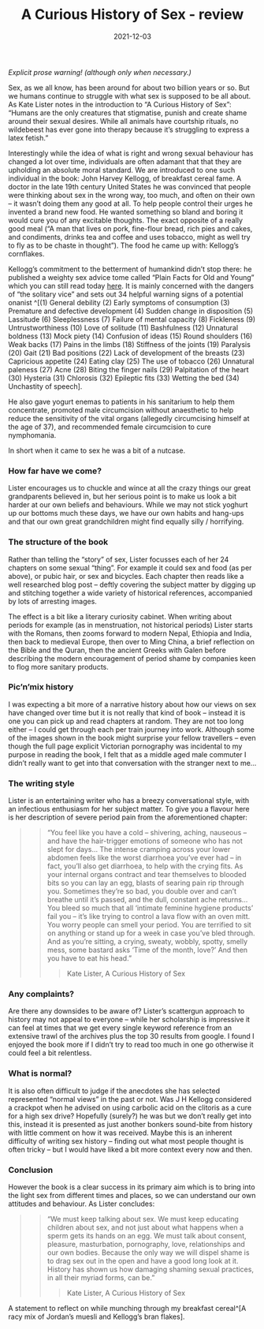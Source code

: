 ﻿---
layout: layouts/bookreview.njk

tags:
  - post
  - review

title: A Curious History of Sex - review
review_book_main_title: A Curious History of Sex
review_book_sub_title: 
review_book_author: Kate Lister
review_book_image_url: https://dl.airtable.com/.attachments/1d50aa05448db6f19c67f69b565a7181/a4349649/1783528052.02._SCL_.jpg
review_publication_date: 2020-02-06
review_publisher: Unbound
review_pages: 384
review_ISBN13: 978-1783528059
review_book_tags:
  - [Europe, North America]
  - [Late Modern, Contemporary]
  - [Social]
  - [Sex]
review_podcasts:
  - [https://www.listennotes.com/e/5ca2420e9aca41c593c6ddda5af739e1, New Books Network, Kate Lister A Curious History of Sex]
  - [https://www.listennotes.com/e/7de2baae293c4453b517f03530ced68e, Dan Snow‘s History Hit, A Curious History of Sex]
shopping_links:
  - [https://www.amazon.co.uk/dp/1783528052, Amazon UK, Amazon UK book link]
  - [https://www.amazon.com/dp/1783528052, Amazon US, Amazon US book link]
review_author: Anthony Webb
date: 2021-12-03
review_rating: ★★★★☆
review_summary: '<p>A Curious History of Sex is a great success in bringing ideas of sex from different times and places into the light – helping us to better understand our own attitudes and behaviour.</p><p>There’s fun to be had along the way too as we are encouraged to chuckle and wince at all the crazy sexual habits of our great grandparents – I’ll never look at cornflake in quite the same way again.</p>'
---
_Explicit prose warning! (although only when necessary.)_

Sex, as we all know, has been around for about two billion years or so. But we humans continue to struggle with what sex is supposed to be all about. As Kate Lister notes in the introduction to “A Curious History of Sex”: “Humans are the only creatures that stigmatise, punish and create shame around their sexual desires. While all animals have courtship rituals, no wildebeest has ever gone into therapy because it’s struggling to express a latex fetish.”

Interestingly while the idea of what is right and wrong sexual behaviour has changed a lot over time, individuals are often adamant that that they are upholding an absolute moral standard. We are introduced to one such individual in the book: John Harvey Kellogg, of breakfast cereal fame. A doctor in the late 19th century United States he was convinced that people were thinking about sex in the wrong way, too much, and often on their own – it wasn’t doing them any good at all. To help people control their urges he invented a brand new food. He wanted something so bland and boring it would cure you of any excitable thoughts. The exact opposite of a really good meal (“A man that lives on pork, fine-flour bread, rich pies and cakes, and condiments, drinks tea and coffee and uses tobacco, might as well try to fly as to be chaste in thought”). The food he came up with: Kellogg’s cornflakes.

Kellogg’s commitment to the betterment of humankind didn’t stop there: he published a weighty sex advice tome called “Plain Facts for Old and Young” which you can still read today [here](https://www.gutenberg.org/cache/epub/19924/pg19924-images.html). It is mainly concerned with the dangers of “the solitary vice” and sets out 34 helpful warning signs of a potential onanist ^[(1) General debility (2) Early symptoms of consumption (3) Premature and defective development (4) Sudden change in disposition (5) Lassitude (6) Sleeplessness (7) Failure of mental capacity (8) Fickleness (9) Untrustworthiness (10) Love of solitude (11) Bashfulness (12) Unnatural boldness (13) Mock piety (14) Confusion of ideas (15) Round shoulders (16) Weak backs (17) Pains in the limbs (18) Stiffness of the joints (19) Paralysis (20) Gait (21) Bad positions (22) Lack of development of the breasts (23) Capricious appetite (24) Eating clay (25) The use of tobacco (26) Unnatural paleness (27) Acne (28) Biting the finger nails (29) Palpitation of the heart (30) Hysteria (31) Chlorosis (32) Epileptic fits (33) Wetting the bed (34) Unchastity of speech].

He also gave yogurt enemas to patients in his sanitarium to help them concentrate, promoted male circumcision without anaesthetic to help reduce the sensitivity of the vital organs (allegedly circumcising himself at the age of 37), and recommended female circumcision to cure nymphomania.

In short when it came to sex he was a bit of a nutcase.

### How far have we come?

Lister encourages us to chuckle and wince at all the crazy things our great grandparents believed in, but her serious point is to make us look a bit harder at our own beliefs and behaviours. While we may not stick yoghurt up our bottoms much these days, we have our own habits and hang-ups and that our own great grandchildren might find equally silly / horrifying.

### The structure of the book

Rather than telling the “story” of sex, Lister focusses each of her 24 chapters on some sexual “thing”. For example it could sex and food (as per above), or pubic hair, or sex and bicycles. Each chapter then reads like a well researched blog post – deftly covering the subject matter by digging up and stitching together a wide variety of historical references, accompanied by lots of arresting images.

The effect is a bit like a literary curiosity cabinet. When writing about periods for example (as in menstruation, not historical periods) Lister starts with the Romans, then zooms forward to modern Nepal, Ethiopia and India, then back to medieval Europe, then over to Ming China, a brief reflection on the Bible and the Quran, then the ancient Greeks with Galen before describing the modern encouragement of period shame by companies keen to flog more sanitary products.

### Pic’n’mix history

I was expecting a bit more of a narrative history about how our views on sex have changed over time but it is not really that kind of book – instead it is one you can pick up and read chapters at random. They are not too long either – I could get through each per train journey into work. Although some of the images shown in the book might surprise your fellow travellers – even though the full page explicit Victorian pornography was incidental to my purpose in reading the book, I felt that as a middle aged male commuter I didn’t really want to get into that conversation with the stranger next to me…

### The writing style

Lister is an entertaining writer who has a breezy conversational style, with an infectious enthusiasm for her subject matter. To give you a flavour here is her description of severe period pain from the aforementioned chapter:

>> “You feel like you have a cold – shivering, aching, nauseous – and have the hair-trigger emotions of someone who has not slept for days… The intense cramping across your lower abdomen feels like the worst diarrhoea you’ve ever had – in fact, you’ll also get diarrhoea, to help with the crying fits. As your internal organs contract and tear themselves to blooded bits so you can lay an egg, blasts of searing pain rip through you. Sometimes they’re so bad, you double over and can’t breathe until it’s passed, and the dull, constant ache returns… You bleed so much that all ‘intimate feminine hygiene products’ fail you – it’s like trying to control a lava flow with an oven mitt. You worry people can smell your period. You are terrified to sit on anything or stand up for a week in case you’ve bled through. And as you’re sitting, a crying, sweaty, wobbly, spotty, smelly mess, some bastard asks ‘Time of the month, love?’ And then you have to eat his head.”
>>> 
>>> Kate Lister, A Curious History of Sex

### Any complaints?

Are there any downsides to be aware of? Lister’s scattergun approach to history may not appeal to everyone – while her scholarship is impressive it can feel at times that we get every single keyword reference from an extensive trawl of the archives plus the top 30 results from google. I found I enjoyed the book more if I didn’t try to read too much in one go otherwise it could feel a bit relentless.

### What is normal?

It is also often difficult to judge if the anecdotes she has selected represented “normal views” in the past or not. Was J H Kellogg considered a crackpot when he advised on using carbolic acid on the clitoris as a cure for a high sex drive? Hopefully (surely?) he was but we don’t really get into this, instead it is presented as just another bonkers sound-bite from history with little comment on how it was received. Maybe this is an inherent difficulty of writing sex history – finding out what most people thought is often tricky – but I would have liked a bit more context every now and then.

### Conclusion

However the book is a clear success in its primary aim which is to bring into the light sex from different times and places, so we can understand our own attitudes and behaviour. As Lister concludes:

>> “We must keep talking about sex. We must keep educating children about sex, and not just about what happens when a sperm gets its hands on an egg. We must talk about consent, pleasure, masturbation, pornography, love, relationships and our own bodies. Because the only way we will dispel shame is to drag sex out in the open and have a good long look at it. History has shown us how damaging shaming sexual practices, in all their myriad forms, can be.”
>>> 
>>> Kate Lister, A Curious History of Sex

A statement to reflect on while munching through my breakfast cereal^[A racy mix of Jordan’s muesli and Kellogg’s bran flakes].